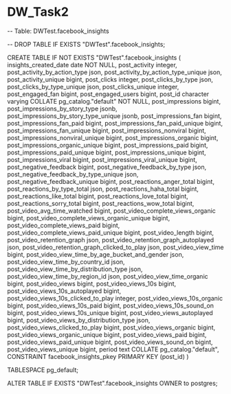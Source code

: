 # DW_Task2
-- Table: DWTest.facebook_insights

-- DROP TABLE IF EXISTS "DWTest".facebook_insights;

CREATE TABLE IF NOT EXISTS "DWTest".facebook_insights
(
    insights_created_date date NOT NULL,
    post_activity integer,
    post_activity_by_action_type json,
    post_activity_by_action_type_unique json,
    post_activity_unique bigint,
    post_clicks integer,
    post_clicks_by_type json,
    post_clicks_by_type_unique json,
    post_clicks_unique integer,
    post_engaged_fan bigint,
    post_engaged_users bigint,
    post_id character varying COLLATE pg_catalog."default" NOT NULL,
    post_impressions bigint,
    post_impressions_by_story_type jsonb,
    post_impressions_by_story_type_unique jsonb,
    post_impressions_fan bigint,
    post_impressions_fan_paid bigint,
    post_impressions_fan_paid_unique bigint,
    post_impressions_fan_unique bigint,
    post_impressions_nonviral bigint,
    post_impressions_nonviral_unique bigint,
    post_impressions_organic bigint,
    post_impressions_organic_unique bigint,
    post_impressions_paid bigint,
    post_impressions_paid_unique bigint,
    post_impressions_unique bigint,
    post_impressions_viral bigint,
    post_impressions_viral_unique bigint,
    post_negative_feedback bigint,
    post_negative_feedback_by_type json,
    post_negative_feedback_by_type_unique json,
    post_negative_feedback_unique bigint,
    post_reactions_anger_total bigint,
    post_reactions_by_type_total json,
    post_reactions_haha_total bigint,
    post_reactions_like_total bigint,
    post_reactions_love_total bigint,
    post_reactions_sorry_total bigint,
    post_reactions_wow_total bigint,
    post_video_avg_time_watched bigint,
    post_video_complete_views_organic bigint,
    post_video_complete_views_organic_unique bigint,
    post_video_complete_views_paid bigint,
    post_video_complete_views_paid_unique bigint,
    post_video_length bigint,
    post_video_retention_graph json,
    post_video_retention_graph_autoplayed json,
    post_video_retention_graph_clicked_to_play json,
    post_video_view_time bigint,
    post_video_view_time_by_age_bucket_and_gender json,
    post_video_view_time_by_country_id json,
    post_video_view_time_by_distribution_type json,
    post_video_view_time_by_region_id json,
    post_video_view_time_organic bigint,
    post_video_views bigint,
    post_video_views_10s bigint,
    post_video_views_10s_autoplayed bigint,
    post_video_views_10s_clicked_to_play integer,
    post_video_views_10s_organic bigint,
    post_video_views_10s_paid bigint,
    post_video_views_10s_sound_on bigint,
    post_video_views_10s_unique bigint,
    post_video_views_autoplayed bigint,
    post_video_views_by_distribution_type json,
    post_video_views_clicked_to_play bigint,
    post_video_views_organic bigint,
    post_video_views_organic_unique bigint,
    post_video_views_paid bigint,
    post_video_views_paid_unique bigint,
    post_video_views_sound_on bigint,
    post_video_views_unique bigint,
    period text COLLATE pg_catalog."default",
    CONSTRAINT facebook_insights_pkey PRIMARY KEY (post_id)
)

TABLESPACE pg_default;

ALTER TABLE IF EXISTS "DWTest".facebook_insights
    OWNER to postgres;

